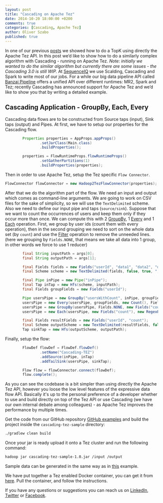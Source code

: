 ```yaml
---
layout: post
title: "Cascading on Apache Tez"
date: 2014-10-20 18:00:00 +0200
comments: true
categories: [Cascading, Apache Tez]
author: Oliver Szabo
published: true
---
```


In one of our previous [posts](http://blog.sequenceiq.com/blog/2014/09/23/topn-on-apache-tez/) we showed how to do a TopK using directly the Apache Tez API. In this post we’d like to show how to do a similarly complex algorithm with Cascading - running on Apache Tez. _Note: initially we wanted to do the similar algorithm but currently there are some issues - the Cascading 3.0 is still WIP._
At [SequenceIQ](http://sequenceiq.com) we use Scalding, Cascading and Spark  to write most of our jobs. For a while our big data pipeline API called [Banzai Pipeline](http://docs.banzai.apiary.io/) offers a unified API over different runtimes: MR2, Spark and Tez; recently Cascading has announced support for Apache Tez and we’d like to show you that by writing a detailed example.

## Cascading Application - GroupBy, Each, Every

Cascading data flows are to be constructed from Source taps (input), Sink taps (output) and Pipes.
At first, we have to setup our properties for the Cascading flow.

``` java
        Properties properties = AppProps.appProps()
                .setJarClass(Main.class)
                .buildProperties();

        properties = FlowRuntimeProps.flowRuntimeProps()
                .setGatherPartitions(1)
                .buildProperties(properties);
```

Then in order to use Apache Tez, setup the Tez specific `Flow Connector`.

``` java
FlowConnector flowConnector = new Hadoop2TezFlowConnector(properties);
```

After that we do the algorithm part of the flow. We need an input and output which comes as command-line arguments.
We are going to work on CSV files for the sake of simplicity, so we will use the `TextDelimited` scheme. Also we need to define our input pipe and taps (`source/sink`).
Suppose that we want to count the occurrences of users and keep them only if they occur more than once. We can compute this with 2 [GroupBy](http://docs.cascading.org/cascading/2.5/userguide/html/ch03s03.html#N205A3), 1 [Every](http://docs.cascading.org/cascading/2.5/userguide/html/ch03s03.html#N20438) and 1 [Each](http://docs.cascading.org/cascading/2.5/userguide/html/ch03s03.html#N20438) operation.
First, we group by user ids (count them with every operation), then in the second grouping we need to sort on the whole data set (by `count`) and use the [Filter](http://docs.cascading.org/cascading/2.5/javadoc/cascading/operation/Filter.html) operation to remove the unneeded lines. (here we grouping by `Fields.NONE`, that means we take all data into 1 group, in other words we force to use 1 reducer)

``` java
        final String inputPath = args[0];
        final String outputPath = args[1];

        final Fields fields = new Fields("userId", "data1", "data2", "data3");
        final Scheme scheme = new TextDelimited(fields, false, true, ",");

        final Pipe inPipe = new Pipe("inPipe");
        final Tap inTap = new Hfs(scheme, inputPath);
        final Fields groupFields = new Fields("userId");

        Pipe usersPipe = new GroupBy("usersWithCount", inPipe, groupFields);
        usersPipe = new Every(usersPipe, groupFields, new Count(), Fields.ALL);
        usersPipe = new GroupBy(usersPipe, Fields.NONE, new Fields("count", "userId"), true);
        usersPipe = new Each(usersPipe, new Fields("count"), new RegexFilter( "^(?:[2-9]|(?:[1-9][0-9]+))" ));

        final Fields resultFields = new Fields("userId", "count");
        final Scheme outputScheme = new TextDelimited(resultFields, false, true, ",");
        Tap sinkTap = new Hfs(outputScheme, outputPath);
```

Finally, setup the flow:

``` java
        FlowDef flowDef = FlowDef.flowDef()
                .setName("Cascading-TEZ")
                .addSource(inPipe, inTap)
                .addTailSink(usersPipe, sinkTap);

        Flow flow = flowConnector.connect(flowDef);
        flow.complete();
```

As you can see the codebase is a bit simpler than using directly the Apache Tez API, however you loose the low level features of the expressive data flow API. Basically it's up to the personal preference of a developer whether to use and build directly on top of the Tez API or use Cascading (we have our own internal debate among colleagues) - as Apache Tez improves the performance by multiple times.

Get the code from our GitHub repository [GitHub examples](https://github.com/sequenceiq/sequenceiq-samples) and build the project inside the `cascading-tez-sample` directory:

```bash
./gradlew clean build
```
Once your jar is ready upload it onto a Tez cluster and run the following command:
```bash
hadoop jar cascading-tez-sample-1.0.jar /input /output
```

Sample data can be generated in the same way as in [this](http://blog.sequenceiq.com/blog/2014/09/23/topn-on-apache-tez) example.

We have put together a Tez enabled Docker container, you can get it from [here](https://github.com/sequenceiq/docker-tez). Pull the container, and follow the instructions.

If you have any questions or suggestions you can reach us on [LinkedIn](https://www.linkedin.com/company/sequenceiq/), [Twitter](https://twitter.com/sequenceiq) or [Facebook](https://www.facebook.com/sequenceiq).
